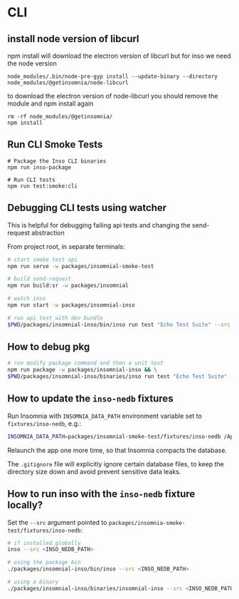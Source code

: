 # CLI

## install node version of libcurl

npm install will download the electron version of libcurl but for inso we need the node version

```shell
node_modules/.bin/node-pre-gyp install --update-binary --directory node_modules/@getinsomnia/node-libcurl
```

to download the electron version of node-libcurl you should remove the module and npm install again

```shell
rm -rf node_modules/@getinsomnia/
npm install
```

## Run CLI Smoke Tests

```shell
# Package the Inso CLI binaries
npm run inso-package

# Run CLI tests
npm run test:smoke:cli
```

## Debugging CLI tests using watcher

This is helpful for debugging failing api tests and changing the send-request abstraction

From project root, in separate terminals:

```sh
# start smoke test api
npm run serve -w packages/insomnial-smoke-test

# build send-request
npm run build:sr -w packages/insomnial

# watch inso
npm run start -w packages/insomnial-inso

# run api test with dev bundle
$PWD/packages/insomnial-inso/bin/inso run test "Echo Test Suite" --src $PWD/packages/insomnial-smoke-test/fixtures/inso-nedb --env Dev --verbose
```

## How to debug pkg

```sh
# run modify package command and then a unit test
npm run package -w packages/insomnial-inso && \
$PWD/packages/insomnial-inso/binaries/inso run test "Echo Test Suite" --src $PWD/packages/insomnial-smoke-test/fixtures/inso-nedb --env Dev --verbose

```

## How to update the `inso-nedb` fixtures

Run Insomnia with `INSOMNIA_DATA_PATH` environment variable set to `fixtures/inso-nedb`, e.g.:

```bash
INSOMNIA_DATA_PATH=packages/insomnial-smoke-test/fixtures/inso-nedb /Applications/Insomnia.app/Contents/MacOS/Insomnia
```

Relaunch the app one more time, so that Insomnia compacts the database.

The `.gitignore` file will explicitly ignore certain database files, to keep the directory size down and avoid prevent sensitive data leaks.

## How to run inso with the `inso-nedb` fixture locally?

Set the `--src` argument pointed to `packages/insomnia-smoke-test/fixtures/inso-nedb`:

```bash
# if installed globally
inso --src <INSO_NEDB_PATH>

# using the package bin
./packages/insomnial-inso/bin/inso --src <INSO_NEDB_PATH>

# using a binary
./packages/insomnial-inso/binaries/insomnial-inso --src <INSO_NEDB_PATH>
```
